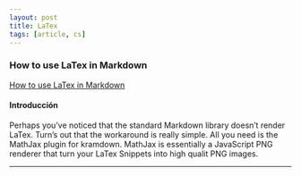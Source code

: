 ```yaml
---
layout: post
title: LaTex
tags: [article, cs]
---
```


<!--more-->

### How to use LaTex in Markdown

[How to use LaTex in Markdown](http://flennerhag.com/2017-01-14-latex/)

#### Introducción

Perhaps you’ve noticed that the standard Markdown library doesn’t render LaTex. Turn’s out that the workaround is really simple. All you need is the MathJax plugin for kramdown. MathJax is essentially a JavaScript PNG renderer that turn your LaTex Snippets into high qualit PNG images.

---